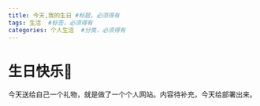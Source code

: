 ```yaml
---
title: 今天,我的生日 #标题，必须得有
tags: 生活  #标签，必须得有
categories: 个人生活  #分类，必须得有
---
```


# 生日快乐🎂
今天送给自己一个礼物，就是做了一个个人网站。内容待补充，今天给部署出来。